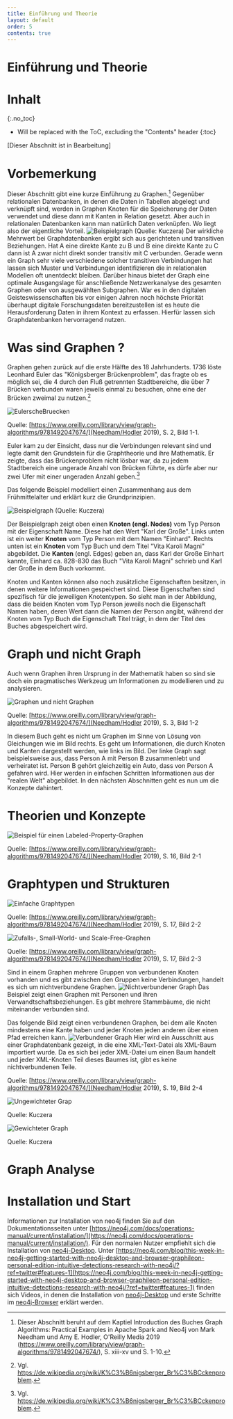 ```yaml
---
title: Einführung und Theorie
layout: default
order: 5
contents: true
---
```


# Einführung und Theorie

# Inhalt
{:.no_toc}

* Will be replaced with the ToC, excluding the "Contents" header
{:toc}

[Dieser Abschnitt ist in Bearbeitung]

# Vorbemerkung

Dieser Abschnitt gibt eine kurze Einführung zu Graphen.[^b72e] Gegenüber relationalen Datenbanken, in denen die Daten in  Tabellen abgelegt und verknüpft sind, werden in Graphen Knoten für die Speicherung der Daten verwendet und diese dann mit Kanten in Relation gesetzt. Aber auch in relationalen Datenbanken kann man natürlich Daten verknüpfen. Wo liegt also der eigentliche Vorteil.
![Beispielgraph](Bilder/directTransitive.svg)
(Quelle: Kuczera)
Der wirkliche Mehrwert bei Graphdatenbanken ergibt sich aus gerichteten und transitiven Beziehungen. Hat A eine direkte Kante zu B und B eine direkte Kante zu C dann ist A zwar nicht direkt sonder transitiv mit C verbunden.
Gerade wenn ein Graph sehr viele verschiedene solcher transitiven Verbindungen hat lassen sich Muster und Verbindungen identifizieren die in relationalen Modellen oft unentdeckt bleiben. Darüber hinaus bietet der Graph eine optimale Ausgangslage für anschließende Netzwerkanalyse des gesamten Graphen oder von ausgewählten Subgraphen.
War es in den digitalen Geisteswissenschaften bis vor einigen Jahren noch höchste Priorität überhaupt digitale Forschungsdaten bereitzustellen ist es heute die Herausforderung Daten in ihrem Kontext zu erfassen. Hierfür lassen sich Graphdatenbanken hervorragend nutzen.

# Was sind Graphen ?

Graphen gehen zurück auf die erste Hälfte des 18 Jahrhunderts. 1736 löste Leonhard Euler das "Königsberger Brückenproblem", das fragte ob es möglich sei, die 4 durch den Fluß getrennten Stadtbereiche, die über 7 Brücken verbunden waren jeweils einmal zu besuchen, ohne eine der Brücken zweimal zu nutzen.[^caa8]

![EulerscheBruecken](Bilder/Eulersche-Brücken.png)

Quelle: [https://www.oreilly.com/library/view/graph-algorithms/9781492047674/](Needham/Hodler 2019), S. 2, Bild 1-1.

Euler kam zu der Einsicht, dass nur die Verbindungen relevant sind und legte damit den Grundstein für die Graphtheorie und ihre Mathematik. Er zeigte, dass das Brückenproblem nicht lösbar war, da zu jedem Stadtbereich eine ungerade Anzahl von Brücken führte, es dürfe aber nur zwei Ufer mit einer ungeraden Anzahl geben.[^bfe5]

Das folgende Beispiel modelliert einen Zusammenhang aus dem Frühmittelalter und erklärt kurz die Grundprinzipien.

![Beispielgraph](Bilder/Beispielgraph.png)
(Quelle: Kuczera)

Der Beispielgraph zeigt oben einen <b>Knoten (engl. Nodes)</b>	vom Typ Person mit der Eigenschaft Name. Diese hat den Wert "Karl der Große". Links unten ist ein weiter <b>Knoten</b> vom Typ Person mit dem Namen "Einhard". Rechts unten ist ein <b>Knoten</b> vom Typ Buch und dem Titel "Vita Karoli Magni" abgebildet. Die <b>Kanten</b> (engl. Edges) geben an, dass Karl der Große Einhart kannte, Einhard ca. 828-830 das Buch "Vita Karoli Magni" schrieb und Karl der Große in dem Buch vorkommt.

Knoten und Kanten können also noch zusätzliche Eigenschaften besitzen, in denen weitere Informationen gespeichert sind. Diese Eigenschaften sind spezifisch für die jeweiligen Knotentypen. So sieht man in der Abbildung, dass die beiden Knoten vom Typ Person jeweils noch die Eigenschaft Namen haben, deren Wert dann die Namen der Person angibt, während der Knoten vom Typ Buch die Eigenschaft Titel trägt, in dem der Titel des Buches abgespeichert wird.

# Graph und nicht Graph

Auch wenn Graphen ihren Ursprung in der Mathematik haben so sind sie doch ein pragmatisches Werkzeug um Informationen zu modellieren und zu analysieren.

![Graphen und nicht Graphen](Bilder/GraphsNotGraphs.png)

Quelle: [https://www.oreilly.com/library/view/graph-algorithms/9781492047674/](Needham/Hodler 2019), S. 3, Bild 1-2

In diesem Buch geht es nicht um Graphen im Sinne von Lösung von Gleichungen wie im Bild rechts. Es geht um Informationen, die durch Knoten und Kanten dargestellt werden, wie links im Bild. Der linke Graph sagt beispielsweise aus, dass Person A mit Person B zusammenlebt und verheiratet ist. Person B gehört gleichzeitig ein Auto, dass von Person A gefahren wird. Hier werden in einfachen Schritten Informationen aus der "realen Welt" abgebildet. In den nächsten Abschnitten geht es nun um die Konzepte dahintert.

# Theorien und Konzepte

![Beispiel für einen Labeled-Property-Graphen](Bilder/Graph-Algorithms/16-2-1-LabeledPropertyGraph.png)

Quelle: [https://www.oreilly.com/library/view/graph-algorithms/9781492047674/](Needham/Hodler 2019), S. 16, Bild 2-1

# Graphtypen und Strukturen

![Einfache Graphtypen](Bilder/Graph-Algorithms/17-2-2-TypesOfGraphs.png)

Quelle: [https://www.oreilly.com/library/view/graph-algorithms/9781492047674/](Needham/Hodler 2019), S. 17, Bild 2-2

![Zufalls-, Small-World- und Scale-Free-Graphen](Bilder/Graph-Algorithms/17-2-3-RandomSmallWorldScaleFree.png)

Quelle: [https://www.oreilly.com/library/view/graph-algorithms/9781492047674/](Needham/Hodler 2019), S. 17, Bild 2-3

Sind in einem Graphen mehrere Gruppen von verbundenen Knoten vorhanden und es gibt zwischen den Gruppen keine Verbindungen, handelt es sich um nichtverbundene Graphen.
![Nichtverbundener Graph](Bilder/disconnectedGraph.svg)
Das Beispiel zeigt einen Graphen mit Personen und ihren Verwandtschaftsbeziehungen. Es gibt mehrere Stammbäume, die nicht miteinander verbunden sind.

Das folgende Bild zeigt einen verbundenen Graphen, bei dem alle Knoten mindestens eine Kante haben und jeder Knoten jeden anderen über einen Pfad erreichen kann.
![Verbundener Graph](Bilder/connectedGraph.svg)
Hier wird ein Ausschnitt aus einer Graphdatenbank gezeigt, in die eine XML-Text-Datei als XML-Baum importiert wurde. Da es sich bei jeder XML-Datei um einen Baum handelt und jeder XML-Knoten Teil dieses Baumes ist, gibt es keine nichtverbundenen Teile.

Quelle: [https://www.oreilly.com/library/view/graph-algorithms/9781492047674/](Needham/Hodler 2019), S. 19, Bild 2-4

![Ungewichteter Grap](Bilder/unweightedGraphs.svg)

Quelle: Kuczera

![Gewichteter Graph](Bilder/weightedGraphs.svg)

Quelle: Kuczera





# Graph Analyse


# Installation und Start

Informationen zur Installation von neo4j finden Sie auf den Dokumentationsseiten unter [https://neo4j.com/docs/operations-manual/current/installation/](https://neo4j.com/docs/operations-manual/current/installation/). Für den normalen Nutzer empfiehlt sich die Installation von [neo4j-Desktop](https://neo4j.com/download/). Unter [https://neo4j.com/blog/this-week-in-neo4j-getting-started-with-neo4j-desktop-and-browser-graphileon-personal-edition-intuitive-detections-research-with-neo4j/?ref=twitter#features-1](https://neo4j.com/blog/this-week-in-neo4j-getting-started-with-neo4j-desktop-and-browser-graphileon-personal-edition-intuitive-detections-research-with-neo4j/?ref=twitter#features-1) finden sich Videos, in denen die Installation von [neo4j-Desktop](https://www.youtube.com/watch?v=8yWhuUnPapw) und erste Schritte im [neo4j-Browser](https://www.youtube.com/watch?v=rQTximyaETA) erklärt werden.

[^b72e]: Dieser Abschnitt beruht auf dem Kaptiel Introduction des Buches Graph Algorithms: Practical Examples in Apache Spark and Neo4j von Mark Needham und Amy E. Hodler, O'Reilly Media 2019 (https://www.oreilly.com/library/view/graph-algorithms/9781492047674/), S. xiii-xv und S. 1-10.

[^caa8]: Vgl. https://de.wikipedia.org/wiki/K%C3%B6nigsberger_Br%C3%BCckenproblem.

[^bfe5]: Vgl. https://de.wikipedia.org/wiki/K%C3%B6nigsberger_Br%C3%BCckenproblem.
